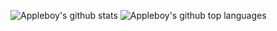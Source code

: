 ![Appleboy's github stats](https://github-readme-stats.vercel.app/api?username=appleboy&show_icons=true&theme=merko)
![Appleboy's github top languages](https://github-readme-stats.vercel.app/api/top-langs/?username=appleboy&theme=merko&layout=compact)

<!--
**appleboy/appleboy** is a ✨ _special_ ✨ repository because its `README.md` (this file) appears on your GitHub profile.

Here are some ideas to get you started:

- 🔭 I’m currently working on ...
- 🌱 I’m currently learning ...
- 👯 I’m looking to collaborate on ...
- 🤔 I’m looking for help with ...
- 💬 Ask me about ...
- 📫 How to reach me: ...
- 😄 Pronouns: ...
- ⚡ Fun fact: ...
-->
